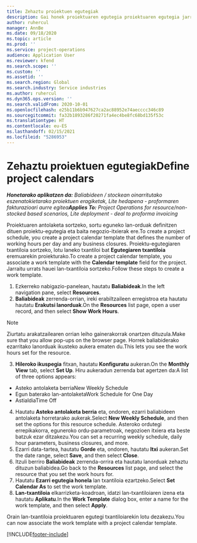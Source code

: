 ```yaml
---
title: Zehaztu proiektuen egutegiak
description: Gai honek proiektuaren egutegia proiektuaren egutegia jarraitzeko erabiltzeari buruzko informazioa eskaintzen du.
author: ruhercul
manager: AnnBe
ms.date: 09/18/2020
ms.topic: article
ms.prod: ''
ms.service: project-operations
audience: Application User
ms.reviewer: kfend
ms.search.scope: ''
ms.custom: ''
ms.assetid: ''
ms.search.region: Global
ms.search.industry: Service industries
ms.author: ruhercul
ms.dyn365.ops.version: ''
ms.search.validFrom: 2020-10-01
ms.openlocfilehash: e25b11b6b947627ca2ac88952e74aecccc346c89
ms.sourcegitcommit: fa32b1893286f20271fa4ec4be8fc68bd135f53c
ms.translationtype: HT
ms.contentlocale: eu-ES
ms.lasthandoff: 02/15/2021
ms.locfileid: "5286953"
---
```

# <a name="define-project-calendars"></a><span data-ttu-id="67b08-103">Zehaztu proiektuen egutegiak</span><span class="sxs-lookup"><span data-stu-id="67b08-103">Define project calendars</span></span>

<span data-ttu-id="67b08-104">_**Honetarako aplikatzen da:** Baliabideen / stockean oinarritutako eszenatokietarako proiektuen eragiketak, Lite hedapena - proformaren fakturazioari aurre egitea_</span><span class="sxs-lookup"><span data-stu-id="67b08-104">_**Applies To:** Project Operations for resource/non-stocked based scenarios, Lite deployment - deal to proforma invoicing_</span></span>

<span data-ttu-id="67b08-105">Proiektuaren antolaketa sortzeko, sortu eguneko lan-orduak definitzen dituen proiektu-egutegia eta baita negozio-itxierak ere.</span><span class="sxs-lookup"><span data-stu-id="67b08-105">To create a project schedule, you create a project calendar template that defines the number of working hours per day and any business closures.</span></span> <span data-ttu-id="67b08-106">Proiektu-egutegiaren txantiloia sortzeko, lotu laneko txantiloi bat **Egutegiaren txantiloia** eremuarekin proiekturako.</span><span class="sxs-lookup"><span data-stu-id="67b08-106">To create a project calendar template, you associate a work template with the **Calendar template** field for the project.</span></span> <span data-ttu-id="67b08-107">Jarraitu urrats hauei lan-txantiloia sortzeko.</span><span class="sxs-lookup"><span data-stu-id="67b08-107">Follow these steps to create a work template.</span></span>

1. <span data-ttu-id="67b08-108">Ezkerreko nabigazio-panelean, hautatu **Baliabideak**.</span><span class="sxs-lookup"><span data-stu-id="67b08-108">In the left navigation pane, select **Resources**.</span></span> 
2. <span data-ttu-id="67b08-109">**Baliabideak** zerrenda-orrian, ireki erabiltzaileen erregistroa eta hautatu hautatu **Erakutsi lanorduak**.</span><span class="sxs-lookup"><span data-stu-id="67b08-109">On the **Resources** list page, open a user record, and then select **Show Work Hours**.</span></span>

  > [!NOTE]
  > <span data-ttu-id="67b08-110">Ziurtatu arakatzailearen orrian leiho gainerakorrak onartzen dituzula.</span><span class="sxs-lookup"><span data-stu-id="67b08-110">Make sure that you allow pop-ups on the browser page.</span></span> <span data-ttu-id="67b08-111">Horrek baliabiderako ezarritako lanorduak ikusteko aukera ematen du.</span><span class="sxs-lookup"><span data-stu-id="67b08-111">This lets you see the work hours set for the resource.</span></span>
  
3. <span data-ttu-id="67b08-112">**Hileroko ikuspegia** fitxan, hautatu **Konfiguratu** aukeran.</span><span class="sxs-lookup"><span data-stu-id="67b08-112">On the **Monthly View** tab, select **Set Up**.</span></span> <span data-ttu-id="67b08-113">Hiru aukeradun zerrenda bat agertzen da:</span><span class="sxs-lookup"><span data-stu-id="67b08-113">A list of three options appears:</span></span> 

  - <span data-ttu-id="67b08-114">Asteko antolaketa berria</span><span class="sxs-lookup"><span data-stu-id="67b08-114">New Weekly Schedule</span></span>
  - <span data-ttu-id="67b08-115">Egun baterako lan-antolaketa</span><span class="sxs-lookup"><span data-stu-id="67b08-115">Work Schedule for One Day</span></span>
  - <span data-ttu-id="67b08-116">Astialdia</span><span class="sxs-lookup"><span data-stu-id="67b08-116">Time Off</span></span>

4. <span data-ttu-id="67b08-117">Hautatu **Asteko antolaketa berria** eta, ondoren, ezarri baliabideen antolaketa horretarako aukerak.</span><span class="sxs-lookup"><span data-stu-id="67b08-117">Select **New Weekly Schedule**, and then set the options for this resource schedule.</span></span> <span data-ttu-id="67b08-118">Asteroko ordutegi errepikakorra, eguneroko ordu-parametroak, negozioen itxiera eta beste batzuk ezar ditzakezu.</span><span class="sxs-lookup"><span data-stu-id="67b08-118">You can set a recurring weekly schedule, daily hour parameters, business closures, and more.</span></span>
5. <span data-ttu-id="67b08-119">Ezarri data-tartea, hautatu **Gorde** eta, ondoren, hautatu **Itxi** aukeran.</span><span class="sxs-lookup"><span data-stu-id="67b08-119">Set the date range, select **Save**, and then select **Close**.</span></span> 
6. <span data-ttu-id="67b08-120">Itzuli berriro **Baliabideak** zerrenda-orrira eta hautatu lanorduak zehaztu dituzun baliabidea.</span><span class="sxs-lookup"><span data-stu-id="67b08-120">Go back to the **Resources** list page, and select the resource that you set the work hours for.</span></span> 
7. <span data-ttu-id="67b08-121">Hautatu **Ezarri egutegia honela** lan txantiloia ezartzeko.</span><span class="sxs-lookup"><span data-stu-id="67b08-121">Select **Set Calendar As** to set the work template.</span></span> 
8. <span data-ttu-id="67b08-122">**Lan-txantiloia** elkarrizketa-koadroan, idatzi lan-txantiloiaren izena eta hautatu **Aplikatu**.</span><span class="sxs-lookup"><span data-stu-id="67b08-122">In the **Work Template** dialog box, enter a name for the work template, and then select **Apply**.</span></span> 

<span data-ttu-id="67b08-123">Orain lan-txantiloia proiektuaren egutegi txantiloiarekin lotu dezakezu.</span><span class="sxs-lookup"><span data-stu-id="67b08-123">You can now associate the work template with a project calendar template.</span></span>


[!INCLUDE[footer-include](../includes/footer-banner.md)]